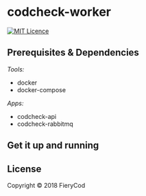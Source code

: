 # codcheck-worker

<a href="https://opensource.org/licenses/mit-license.php"><img src="https://badges.frapsoft.com/os/mit/mit.svg?v=103" alt="MIT Licence"></a>

## Prerequisites & Dependencies

*Tools:*
- docker
- docker-compose

*Apps:*
- codcheck-api
- codcheck-rabbitmq

## Get it up and running


## License

Copyright © 2018 FieryCod
